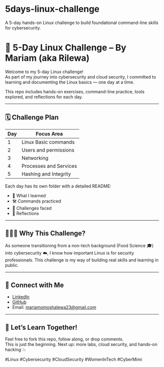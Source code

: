 # 5days-linux-challenge
A 5-day hands-on Linux challenge to build foundational command-line skills for cybersecurity.
# 🐧 5-Day Linux Challenge – By Mariam (aka Rilewa)

Welcome to my 5-day Linux challenge!  
As part of my journey into cybersecurity and cloud security, I committed to learning and documenting the Linux basics — one day at a time.

This repo includes hands-on exercises, command-line practice, tools explored, and reflections for each day.

---

## 🗓️ Challenge Plan

| Day | Focus Area                             |
|-----|----------------------------------------|
| 1   | Linux Basic commands                   |
| 2   | Users and permissions                  |
| 3   | Networking                             |
| 4   | Processes and Services                 |
| 5   | Hashing and Integrity                  |

Each day has its own folder with a detailed README:
- 🧠 What I learned  
- 🛠️ Commands practiced  
- 🧩 Challenges faced  
- 💭 Reflections  

---

## 🧑🏽‍💻 Why This Challenge?

As someone transitioning from a non-tech background (Food Science 🎓) into cybersecurity ☁️, I know how important Linux is for security professionals. This challenge is my way of building real skills and learning in public.

---

## 🔗 Connect with Me

- [LinkedIn](https://linkedin.com/in/mariam-moshood)  
- [GitHub](https://github.com/rilewacyber)  
- Email: mariamomoshalewa23@gmail.com

---

## 🌟 Let’s Learn Together!
Feel free to fork this repo, follow along, or drop comments.  
This is just the beginning. Next up: more labs, cloud security, and hands-on hacking 💥

#Linux #Cybersecurity #CloudSecurity #WomenInTech #CyberMimi
